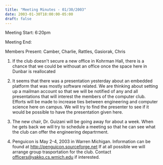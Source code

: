 ```yaml
---
title: "Meeting Minutes - 01/30/2003"
date: 2003-01-30T18:00:00-05:00
draft: false
---
```


Meeting Start: 6:20pm </p><p>
Meeting End:  </p><p>
Members Present: Camber, Charlie, Rattles, Gasiorak, Chris </p><p>
1. If the club doesn't secure a new office in Kohrman Hall, there is a chance that we could be withouat an office once the space here in Dunbar is reallocated </p><p>
2. It seems that there was a presentation yesterday about an embedded platform that was mostly software related. We are thinking about setting up a mailman account so that we will be notified of any and all presentations that will interest the members of the computer club. Efforts will be made to increase ties between engineering and computer science here on campus. We will try to find the presenter to see if it would be possible to have the presentation given here.  </p><p>
3. The new chair, Dr. Guizani will be going away for about a week. When he gets back we will try to schedule a meeting so that he can see what the club can offer the engineering departrment. </p><p>
4. Penguicon is May 2-4, 2003 in Warren Michigan. Information can be found at <a href="http://penguicon.sourceforge.net">http://penguicon.sourceforge.net</a> If at all possible we will arrange group trasportation for the club. Contact officers@yakko.cs.wmich.edu if interested.</p>
